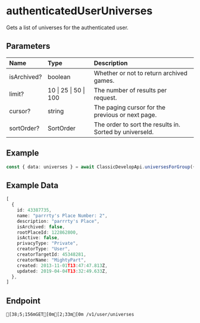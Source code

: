 
# authenticatedUserUniverses
Gets a list of universes for the authenticated user.


## Parameters
| Name        | Type                  | Description                                             |
| :---------- | :-------------------- | :------------------------------------------------------ |
| isArchived? | boolean               | Whether or not to return archived games.                |
| limit?      | 10 \| 25 \| 50 \| 100 | The number of results per request.                      |
| cursor?     | string                | The paging cursor for the previous or next page.        |
| sortOrder?  | SortOrder             | The order to sort the results in. Sorted by universeId. |



## Example
```ts copy showLineNumbers
const { data: universes } = await ClassicDevelopApi.universesForGroup({ groupId: 5850082 }); 
```


## Example Data
```ts copy showLineNumbers
[
  {
    id: 43387735,
    name: "parrrty's Place Number: 2",
    description: "parrrty's Place",
    isArchived: false,
    rootPlaceId: 122862800,
    isActive: false,
    privacyType: "Private",
    creatorType: "User",
    creatorTargetId: 45348281,
    creatorName: "MightyPart",
    created: 2013-11-01T13:47:47.813Z,
    updated: 2019-04-04T13:32:49.633Z,
  },
] 
```


## Endpoint
```ansi
[38;5;156mGET[0m[2;33m[0m /v1/user/universes
```
  